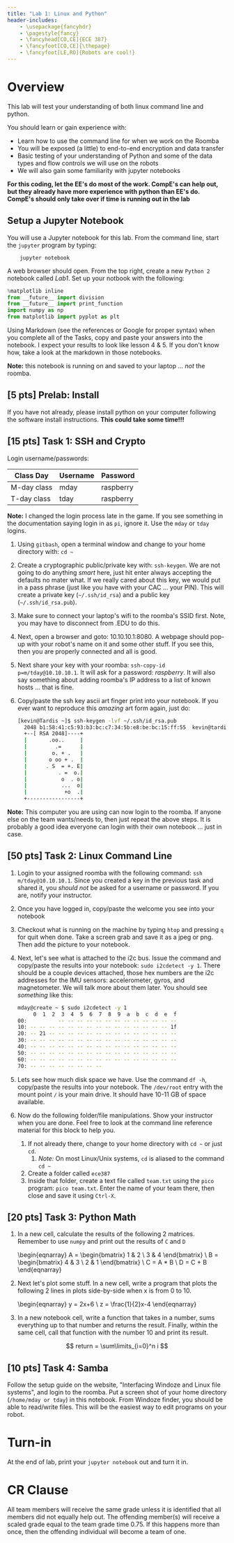 ```yaml
---
title: "Lab 1: Linux and Python"
header-includes:
    - \usepackage{fancyhdr}
    - \pagestyle{fancy}
    - \fancyhead[CO,CE]{ECE 387}
    - \fancyfoot[CO,CE]{\thepage}
    - \fancyfoot[LE,RO]{Robots are cool!}
---
```


# Overview

This lab will test your understanding of both linux command line and python.

You should learn or gain experience with:

- Learn how to use the command line for when we work on the Roomba
- You will be exposed (a little) to end-to-end encryption and data transfer
- Basic testing of your understanding of Python and some of the data types and
flow controls we will use on the robots
- We will also gain some familiarity with jupyter notebooks

**For this coding, let the EE's do most of the work. CompE's can help out, but
they already have more experience with python than EE's do. CompE's should only
take over if time is running out in the lab**

## Setup a Jupyter Notebook

You will use a Jupyter notebook for this lab. From the command line, start the
`jupyter` program by typing:

		jupyter notebook

A web browser should open. From the top right, create a new `Python 2` notebook
called *Lab1*. Set up your notbook with the following:

```python
%matplotlib inline
from __future__ import division
from __future__ import print_function
import numpy as np
from matplotlib import pyplot as plt
```

Using Markdown (see the references or Google for proper syntax)
when you complete all of the Tasks, copy and paste your answers into the notebook.
I expect your results to look like lesson 4 & 5. If you don't know how, take a
look at the markdown in those notebooks.

**Note:** this notebook is running on and saved to your laptop ... *not* the
roomba.

## [5 pts] Prelab: Install

If you have not already, please install python on your computer following the
software install instructions. **This could take some time!!!**

## [15 pts] Task 1: SSH and Crypto

Login username/passwords:

| Class Day   | Username | Password  |
|-------------|----------|-----------|
| M-day class | mday     | raspberry |
| T-day class | tday     | raspberry |

**Note:** I changed the login process late in the game. If you see something
in the documentation saying login in as `pi`, ignore it. Use the `mday` or `tday`
logins.

1. Using `gitbash`, open a terminal window and change to your home directory with:
  `cd ~`
1. Create a cryptographic public/private key with: `ssh-keygen`. We are not going
  to do anything *smart* here, just hit enter always accepting the defaults no
  mater what. If we really cared about this key, we would put in a pass phrase
  (just like you have with your CAC ... your PIN). This will create a private key
  (`~/.ssh/id_rsa`) and a public key (`~/.ssh/id_rsa.pub`).
1. Make sure to connect your laptop's wifi to the roomba's SSID first. Note, you
  may have to disconnect from .EDU to do this.
1. Next, open a browser and goto: 10.10.10.1:8080. A webpage should pop-up with
  your robot's name on it and some other stuff. If you see this, then you are
  properly connected and all is good.
1. Next share your key with your roomba: `ssh-copy-id p=m/tday@10.10.10.1`. It will ask
  for a password: *raspberry*. It will also say something about adding roomba's
  IP address to a list of known hosts ... that is fine.
1. Copy/paste the ssh key ascii art finger print into your notebook. If you ever
  want to reproduce this *amazing* art form again, just do:

    ```bash
    [kevin@Tardis ~]$ ssh-keygen -lvf ~/.ssh/id_rsa.pub
      2048 b1:58:41:c5:93:b3:bc:c7:34:5b:e8:be:bc:15:ff:55  kevin@tardis.local (RSA)
      +--[ RSA 2048]----+
      |       .oo..     |
      |         .=      |
      |        o. + .   |
      |       o oo + .  |
      |      . S  = +. E|
      |          . =  o.|
      |           o  . o|
      |           ...  o|
      |            +o  .|
      +-----------------+
    ```

**Note:** This computer you are using can now login to the roomba. If anyone else
on the team wants/needs to, then just repeat the above steps. It is probably a
good idea everyone can login with their own notebook ... just in case.

## [50 pts] Task 2: Linux Command Line

1. Login to your assigned roomba with the following command: `ssh m/tday@10.10.10.1`.
  Since you created a key in the previous task and shared it, you *should not* be
  asked for a username or password. If you are, notify your instructor.
1. Once you have logged in, copy/paste the welcome you see into your notebook
1. Checkout what is running on the machine by typing `htop` and pressing `q` for
  quit when done. Take a screen grab and save it as a jpeg or png. Then add the
  picture to your notebook.
1. Next, let's see what is attached to the i2c bus. Issue the command and copy/paste
  the results into your notebook: `sudo i2cdetect -y 1`. There should be a couple
  devices attached, those hex numbers are the i2c addresses for the IMU sensors:
  accelerometer, gyros, and magnetometer. We will talk more about them later. You
  should see *something* like this:

    ```bash
    mday@create ~ $ sudo i2cdetect -y 1
  	     0  1  2  3  4  5  6  7  8  9  a  b  c  d  e  f
  	00:          -- -- -- -- -- -- -- -- -- -- -- -- --
  	10: -- -- -- -- -- -- -- -- -- -- -- -- -- -- -- 1f
  	20: -- 21 -- -- -- -- -- -- -- -- -- -- -- -- -- --
  	30: -- -- -- -- -- -- -- -- -- -- -- -- -- -- -- --
  	40: -- -- -- -- -- -- -- -- -- -- -- -- -- -- -- --
  	50: -- -- -- -- -- -- -- -- -- -- -- -- -- -- -- --
  	60: -- -- -- -- -- -- -- -- -- -- -- -- -- -- -- --
  	70: -- -- -- -- -- -- -- --
    ```
1. Lets see how much disk space we have. Use the command `df -h`, copy/paste the
  results into your notebook. The `/dev/root` entry with the mount point `/` is
  your main drive. It should have 10-11 GB of space available.
1. Now do the following folder/file manipulations. Show your instructor when you
  are done. Feel free to look at the command line reference material for this
  block to help you.
    1. If not already there, change to your home directory with `cd ~` or just `cd`.
       1. *Note:* On most Linux/Unix systems, `cd` is aliased to the command `cd ~`
    1. Create a folder called `ece387`
    1. Inside that folder, create a text file called `team.txt` using the `pico`
      program: `pico team.txt`. Enter the name of your team there, then close
      and save it using `Ctrl-X`.

## [20 pts] Task 3: Python Math

1. In a new cell, calculate the results of the following 2 matrices. Remember to
use `numpy` and print out the results of `C` and `D`

	\begin{eqnarray}
		A = \begin{bmatrix}
			1 & 2 \\
			3 & 4
			\end{bmatrix} \\
		B = \begin{bmatrix}
			4 & 3 \\
			2 & 1
			\end{bmatrix} \\
		C = A * B \\
		D = C + B
	\end{eqnarray}

1. Next let's plot some stuff. In a new cell, write a program that plots the following 2 lines in plots side-by-side when x is from 0 to 10.

	\begin{eqnarray}
		y = 2x+6 \\
		z = \frac{1}{2}x-4
	\end{eqnarray}

1. In a new notebook cell, write a function that takes in a number, sums everything
  up to that number and returns the result. Finally,
  within the same cell, call that function with the number 10 and print its result.

  $$
  return = \sum\limits_{i=0}^n i
  $$

## [10 pts] Task 4: Samba

Follow the setup guide on the website, "Interfacing Windoze and Linux file systems",
and login to the roomba. Put a screen shot of your home directory (`/home/mday or tday`)
in this notebook. From Windoze finder, you should be able to read/write files. This
will be the easiest way to edit programs on your robot.

# Turn-in

At the end of lab, print your `jupyter notebook` out and turn it in.

# CR Clause

All team members will receive the same grade unless it is identified that all
members did not equally help out. The offending member(s) will receive a scaled
grade equal to the team grade time 0.75. If this happens more than once, then
the offending individual will become a team of one.
